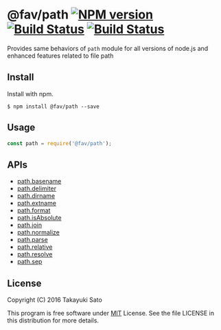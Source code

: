 @fav/path [![NPM version][npm-image]][npm-url] [![Build Status][travis-image]][travis-url] [![Build Status][appveyor-image]][appveyor-url]
=======

Provides same behaviors of `path` module for all versions of node.js and enhanced features related to file path

Install
-------

Install with npm.

```
$ npm install @fav/path --save
```

Usage
-----

```js
const path = require('@fav/path');
```

APIs
----

* [path.basename](./lib/basename/README.md)
* [path.delimiter](./doc/API.md/#delimiter)
* [path.dirname](./lib/dirname/README.md)
* [path.extname](./lib/extname/README.md)
* [path.format](./lib/format/README.md)
* [path.isAbsolute](./lib/isAbsolute/README.md)
* [path.join](./lib/join/README.md)
* [path.normalize](./lib/normalize/README.md)
* [path.parse](./lib/parse/README.md)
* [path.relative](./lib/relative/README.md)
* [path.resolve](./doc/API.md#resolve)
* [path.sep](./doc/API.md#sep)


License
-------

Copyright (C) 2016 Takayuki Sato

This program is free software under [MIT][mit-url] License.
See the file LICENSE in this distribution for more details.

[travis-image]: https://travis-ci.org/sttk/fav-path.svg?branch=master
[travis-url]: https://travis-ci.org/sttk/fav-path
[appveyor-image]: https://ci.appveyor.com/api/projects/status/github/sttk/fav-path?branch=master&svn=true
[appveyor-url]: https://ci.appveyor.com/project/sttk/fav-path
[npm-image]: http://img.shields.io/badge/npm-v0.8.0-blue.svg
[npm-url]: https://www.npmjs.org/package/@fav/path/
[mit-url]: https://opensource.org/licenses/MIT
